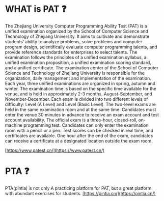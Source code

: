 #  WHAT is  PAT ❓

The Zhejiang University Computer Programming Ability Test (PAT) is a unified examination organized by the School of Computer Science and Technology of Zhejiang University. It aims to cultivate and demonstrate students' ability to analyze problems, solve problems and computer program design, scientifically evaluate computer programming talents, and provide reference standards for enterprises to select talents.
The examination follows the principles of a unified examination syllabus, a unified examination proposition, a unified examination scoring standard, and a unified certificate.
The examination center of the School of Computer Science and Technology of Zhejiang University is responsible for the organization, daily management and implementation of the examination.
Each year, three unified examinations are organized in spring, autumn and winter. The examination time is based on the specific time available for the venue, and is held in approximately 2-3 months, August-September, and November-December.
Each exam is divided into two different levels of difficulty: Level (A Level) and Level (Basic Level). The two-level exams are held in the same examination room and at the same time.
Candidates must enter the venue 30 minutes in advance to receive an exam account and test account availability.
The official exam is a three-hour, closed-roll, on-machine programming test. Candidates can only enter the examination room with a pencil or a pen.
Test scores can be checked in real time, and certificates are available. One hour after the end of the exam, candidates can receive a certificate at a designated location outside the exam room.

[https://www.patest.cn/](https://www.patest.cn/)<br />


#   PTA ❓
PTA(pintia) is not only A practicing platform for PAT, but a great platform with abundant exercises for students.
[https://pintia.cn/](https://pintia.cn/)<br/>